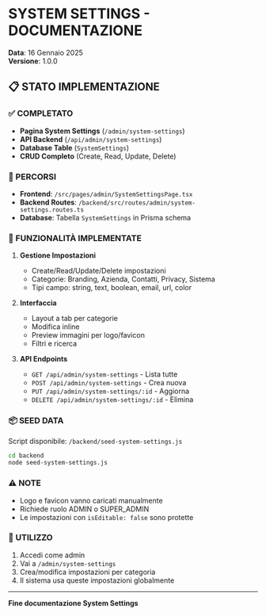 # SYSTEM SETTINGS - DOCUMENTAZIONE
**Data**: 16 Gennaio 2025  
**Versione**: 1.0.0

## 📋 STATO IMPLEMENTAZIONE

### ✅ COMPLETATO
- **Pagina System Settings** (`/admin/system-settings`)
- **API Backend** (`/api/admin/system-settings`)
- **Database Table** (`SystemSettings`)
- **CRUD Completo** (Create, Read, Update, Delete)

### 📍 PERCORSI
- **Frontend**: `/src/pages/admin/SystemSettingsPage.tsx`
- **Backend Routes**: `/backend/src/routes/admin/system-settings.routes.ts`
- **Database**: Tabella `SystemSettings` in Prisma schema

### 🔧 FUNZIONALITÀ IMPLEMENTATE
1. **Gestione Impostazioni**
   - Create/Read/Update/Delete impostazioni
   - Categorie: Branding, Azienda, Contatti, Privacy, Sistema
   - Tipi campo: string, text, boolean, email, url, color

2. **Interfaccia**
   - Layout a tab per categorie
   - Modifica inline
   - Preview immagini per logo/favicon
   - Filtri e ricerca

3. **API Endpoints**
   - `GET /api/admin/system-settings` - Lista tutte
   - `POST /api/admin/system-settings` - Crea nuova
   - `PUT /api/admin/system-settings/:id` - Aggiorna
   - `DELETE /api/admin/system-settings/:id` - Elimina

### 📦 SEED DATA
Script disponibile: `/backend/seed-system-settings.js`
```bash
cd backend
node seed-system-settings.js
```

### ⚠️ NOTE
- Logo e favicon vanno caricati manualmente
- Richiede ruolo ADMIN o SUPER_ADMIN
- Le impostazioni con `isEditable: false` sono protette

### 🚀 UTILIZZO
1. Accedi come admin
2. Vai a `/admin/system-settings`
3. Crea/modifica impostazioni per categoria
4. Il sistema usa queste impostazioni globalmente

---
**Fine documentazione System Settings**
